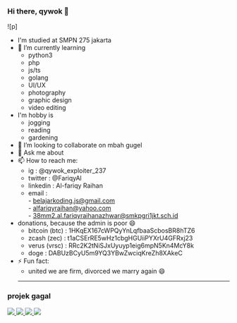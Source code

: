 ### Hi there, qywok 👋
![p]
- I'm studied at SMPN 275 jakarta
- 🌱 I’m currently learning
  - python3
  - php
  - js/ts
  - golang
  - UI/UX
  - photography
  - graphic design 
  - video editing
- I'm hobby is
  - jogging
  - reading
  - gardening
- 👯 I’m looking to collaborate on mbah gugel
- 💬 Ask me about 
- 📫 How to reach me:
  - ig : @qywok_exploiter_237
  - twitter : @FariqyAl
  - linkedin : Al-fariqy Raihan
  - email :<br> 
           - belajarkoding.js@gmail.com<br>
           - alfariqyraihan@yahoo.com<br>
           - 38mm2.al.fariqyraihanazhwar@smkpgri1jkt.sch.id<br>
- donations, because the admin is poor 😄
  - bitcoin (btc) : 1HKqEX167cWPQyYnLqfbaaScbosBR8hTZ6
  - zcash (zec)   : t1aCSErRE5wHz1cbgHGUiiPYXrU4GFRxj23
  - verus (vrsc)  : RRc2K2tNiSJxUyuyp1eig6mpN5Kn4McY8k
  - doge          : DABUzBCyU5m9YQ3YBwZwciqKreZh8XAkeC
- ⚡ Fun fact:
  - united we are firm, divorced we marry again 😄
  <hr>
### projek gagal<br>
<a href="https://github.com/belajarqywok/delta">
        <img src="https://github-readme-stats.vercel.app/api/pin/?username=belajarqywok&repo=delta">
</a>
<a href="https://github.com/belajarqywok/Qverus">
        <img src="https://github-readme-stats.vercel.app/api/pin/?username=belajarqywok&repo=Qverus">
</a>
<a href="https://github.com/belajarqywok/aplikasi_beta">
        <img src="https://github-readme-stats.vercel.app/api/pin/?username=belajarqywok&repo=aplikasi_beta">
</a>
<a href="https://github.com/belajarqywok/botkopit">
        <img src="https://github-readme-stats.vercel.app/api/pin/?username=belajarqywok&repo=botkopit">
</a>
